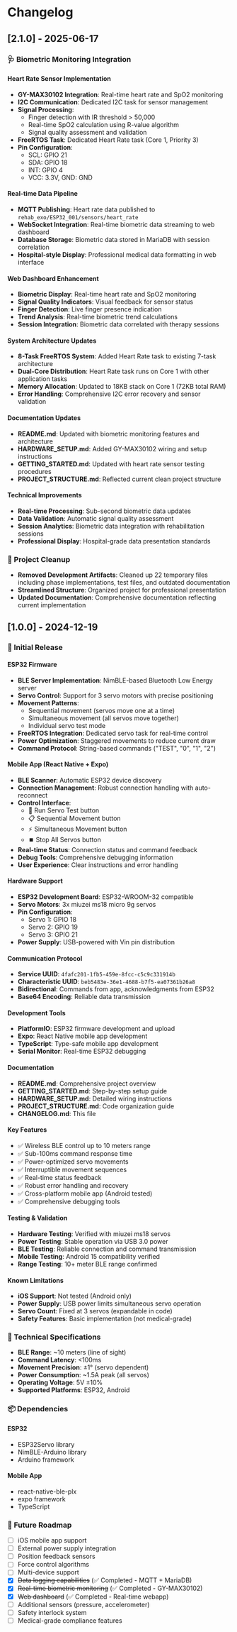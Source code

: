 # Changelog

## [2.1.0] - 2025-06-17

### 🩺 Biometric Monitoring Integration

#### Heart Rate Sensor Implementation
- **GY-MAX30102 Integration**: Real-time heart rate and SpO2 monitoring
- **I2C Communication**: Dedicated I2C task for sensor management
- **Signal Processing**:
  - Finger detection with IR threshold > 50,000
  - Real-time SpO2 calculation using R-value algorithm
  - Signal quality assessment and validation
- **FreeRTOS Task**: Dedicated Heart Rate task (Core 1, Priority 3)
- **Pin Configuration**:
  - SCL: GPIO 21
  - SDA: GPIO 18
  - INT: GPIO 4
  - VCC: 3.3V, GND: GND

#### Real-time Data Pipeline
- **MQTT Publishing**: Heart rate data published to `rehab_exo/ESP32_001/sensors/heart_rate`
- **WebSocket Integration**: Real-time biometric data streaming to web dashboard
- **Database Storage**: Biometric data stored in MariaDB with session correlation
- **Hospital-style Display**: Professional medical data formatting in web interface

#### Web Dashboard Enhancement
- **Biometric Display**: Real-time heart rate and SpO2 monitoring
- **Signal Quality Indicators**: Visual feedback for sensor status
- **Finger Detection**: Live finger presence indication
- **Trend Analysis**: Real-time biometric trend calculations
- **Session Integration**: Biometric data correlated with therapy sessions

#### System Architecture Updates
- **8-Task FreeRTOS System**: Added Heart Rate task to existing 7-task architecture
- **Dual-Core Distribution**: Heart Rate task runs on Core 1 with other application tasks
- **Memory Allocation**: Updated to 18KB stack on Core 1 (72KB total RAM)
- **Error Handling**: Comprehensive I2C error recovery and sensor validation

#### Documentation Updates
- **README.md**: Updated with biometric monitoring features and architecture
- **HARDWARE_SETUP.md**: Added GY-MAX30102 wiring and setup instructions
- **GETTING_STARTED.md**: Updated with heart rate sensor testing procedures
- **PROJECT_STRUCTURE.md**: Reflected current clean project structure

#### Technical Improvements
- **Real-time Processing**: Sub-second biometric data updates
- **Data Validation**: Automatic signal quality assessment
- **Session Analytics**: Biometric data integration with rehabilitation sessions
- **Professional Display**: Hospital-grade data presentation standards

### 🧹 Project Cleanup
- **Removed Development Artifacts**: Cleaned up 22 temporary files including phase implementations, test files, and outdated documentation
- **Streamlined Structure**: Organized project for professional presentation
- **Updated Documentation**: Comprehensive documentation reflecting current implementation

## [1.0.0] - 2024-12-19

### 🎉 Initial Release

#### ESP32 Firmware
- **BLE Server Implementation**: NimBLE-based Bluetooth Low Energy server
- **Servo Control**: Support for 3 servo motors with precise positioning
- **Movement Patterns**:
  - Sequential movement (servos move one at a time)
  - Simultaneous movement (all servos move together)
  - Individual servo test mode
- **FreeRTOS Integration**: Dedicated servo task for real-time control
- **Power Optimization**: Staggered movements to reduce current draw
- **Command Protocol**: String-based commands ("TEST", "0", "1", "2")

#### Mobile App (React Native + Expo)
- **BLE Scanner**: Automatic ESP32 device discovery
- **Connection Management**: Robust connection handling with auto-reconnect
- **Control Interface**: 
  - 🔄 Run Servo Test button
  - 📋 Sequential Movement button
  - ⚡ Simultaneous Movement button
  - ⏹️ Stop All Servos button
- **Real-time Status**: Connection status and command feedback
- **Debug Tools**: Comprehensive debugging information
- **User Experience**: Clear instructions and error handling

#### Hardware Support
- **ESP32 Development Board**: ESP32-WROOM-32 compatible
- **Servo Motors**: 3x miuzei ms18 micro 9g servos
- **Pin Configuration**:
  - Servo 1: GPIO 18
  - Servo 2: GPIO 19
  - Servo 3: GPIO 21
- **Power Supply**: USB-powered with Vin pin distribution

#### Communication Protocol
- **Service UUID**: `4fafc201-1fb5-459e-8fcc-c5c9c331914b`
- **Characteristic UUID**: `beb5483e-36e1-4688-b7f5-ea07361b26a8`
- **Bidirectional**: Commands from app, acknowledgments from ESP32
- **Base64 Encoding**: Reliable data transmission

#### Development Tools
- **PlatformIO**: ESP32 firmware development and upload
- **Expo**: React Native mobile app development
- **TypeScript**: Type-safe mobile app development
- **Serial Monitor**: Real-time ESP32 debugging

#### Documentation
- **README.md**: Comprehensive project overview
- **GETTING_STARTED.md**: Step-by-step setup guide
- **HARDWARE_SETUP.md**: Detailed wiring instructions
- **PROJECT_STRUCTURE.md**: Code organization guide
- **CHANGELOG.md**: This file

#### Key Features
- ✅ Wireless BLE control up to 10 meters range
- ✅ Sub-100ms command response time
- ✅ Power-optimized servo movements
- ✅ Interruptible movement sequences
- ✅ Real-time status feedback
- ✅ Robust error handling and recovery
- ✅ Cross-platform mobile app (Android tested)
- ✅ Comprehensive debugging tools

#### Testing & Validation
- **Hardware Testing**: Verified with miuzei ms18 servos
- **Power Testing**: Stable operation via USB 3.0 power
- **BLE Testing**: Reliable connection and command transmission
- **Mobile Testing**: Android 15 compatibility verified
- **Range Testing**: 10+ meter BLE range confirmed

#### Known Limitations
- **iOS Support**: Not tested (Android only)
- **Power Supply**: USB power limits simultaneous servo operation
- **Servo Count**: Fixed at 3 servos (expandable in code)
- **Safety Features**: Basic implementation (not medical-grade)

### 🔧 Technical Specifications
- **BLE Range**: ~10 meters (line of sight)
- **Command Latency**: <100ms
- **Movement Precision**: ±1° (servo dependent)
- **Power Consumption**: ~1.5A peak (all servos)
- **Operating Voltage**: 5V ±10%
- **Supported Platforms**: ESP32, Android

### 📦 Dependencies
#### ESP32
- ESP32Servo library
- NimBLE-Arduino library
- Arduino framework

#### Mobile App
- react-native-ble-plx
- expo framework
- TypeScript

### 🚀 Future Roadmap
- [ ] iOS mobile app support
- [ ] External power supply integration
- [ ] Position feedback sensors
- [ ] Force control algorithms
- [ ] Multi-device support
- [x] ~~Data logging capabilities~~ (✅ Completed - MQTT + MariaDB)
- [x] ~~Real-time biometric monitoring~~ (✅ Completed - GY-MAX30102)
- [x] ~~Web dashboard~~ (✅ Completed - Real-time webapp)
- [ ] Additional sensors (pressure, accelerometer)
- [ ] Safety interlock system
- [ ] Medical-grade compliance features

